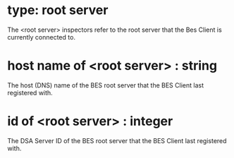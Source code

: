 # type: root server

The &lt;root server&gt; inspectors refer to the root server that the Bes Client is currently connected to.

# host name of &lt;root server&gt; : string

The host (DNS) name of the BES root server that the BES Client last registered with.

# id of &lt;root server&gt; : integer

The DSA Server ID of the BES root server that the BES Client last registered with.
